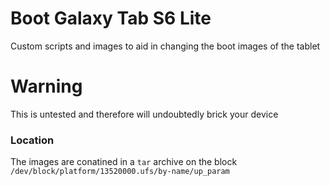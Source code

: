 # Boot Galaxy Tab S6 Lite

Custom scripts and images to aid in changing the boot images of the tablet

# Warning

This is untested and therefore will undoubtedly brick your device

### Location

The images are conatined in a `tar` archive on the block `/dev/block/platform/13520000.ufs/by-name/up_param`

